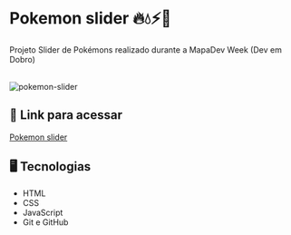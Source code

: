 # Pokemon slider 🔥💧⚡🍃

Projeto Slider de Pokémons realizado durante a MapaDev Week (Dev em Dobro)
<br><br>

![pokemon-slider](https://user-images.githubusercontent.com/89364741/190915632-fee9b080-7ad3-44f1-bd91-8b5287730620.png)

## 🔗 Link para acessar

<a href="https://enzo-pokemon-slider.netlify.app" target="_blank">Pokemon slider</a>

## 🖥 Tecnologias 

- HTML
- CSS
- JavaScript
- Git e GitHub
